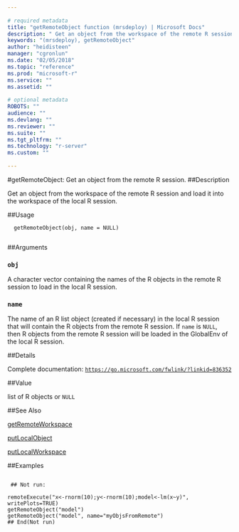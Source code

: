 ```yaml
--- 
 
# required metadata 
title: "getRemoteObject function (mrsdeploy) | Microsoft Docs" 
description: " Get an object from the workspace of the remote R session and load it into the workspace  of the local R session. " 
keywords: "(mrsdeploy), getRemoteObject" 
author: "heidisteen" 
manager: "cgronlun" 
ms.date: "02/05/2018" 
ms.topic: "reference" 
ms.prod: "microsoft-r" 
ms.service: "" 
ms.assetid: "" 
 
# optional metadata 
ROBOTS: "" 
audience: "" 
ms.devlang: "" 
ms.reviewer: "" 
ms.suite: "" 
ms.tgt_pltfrm: "" 
ms.technology: "r-server" 
ms.custom: "" 
 
--- 
```

 
 
 
 
 #getRemoteObject: Get an object from the remote R session. 
 ##Description
 
Get an object from the workspace of the remote R session and load it into the workspace 
of the local R session.
 
 
 ##Usage

```   
  getRemoteObject(obj, name = NULL)
 
```
 
 ##Arguments

   
  
 ### `obj`
 A character vector containing the names of the R objects in the remote R session  to load in the local R session. 
  
  
  
 ### `name`
 The name of an R list object (created if necessary) in the local R session that  will contain the R objects from the remote R session.  If `name` is `NULL`,  then R objects from the remote R session will be loaded in the GlobalEnv of the local R session. 
  
 
 
 ##Details
 
Complete documentation: [`https://go.microsoft.com/fwlink/?linkid=836352`](https://go.microsoft.com/fwlink/?linkid=836352)

 
 
 ##Value
 
list of R objects or `NULL`
 
 ##See Also
 
[getRemoteWorkspace](getRemoteWorkspace.md)

[putLocalObject](putLocalObject.md)

[putLocalWorkspace](putLocalWorkspace.md)
   
 ##Examples

 ```
   
  ## Not run:
 
remoteExecute("x<-rnorm(10);y<-rnorm(10);model<-lm(x~y)", writePlots=TRUE)
getRemoteObject("model")
getRemoteObject("model", name="myObjsFromRemote")
 ## End(Not run) 
  
 
```
 
